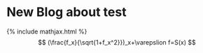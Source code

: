 # New Blog about test
{% include mathjax.html %}
$$
  (\frac{f_x}{\sqrt{1+f_x^2}})_x+\varepslion f=S(x)
$$
